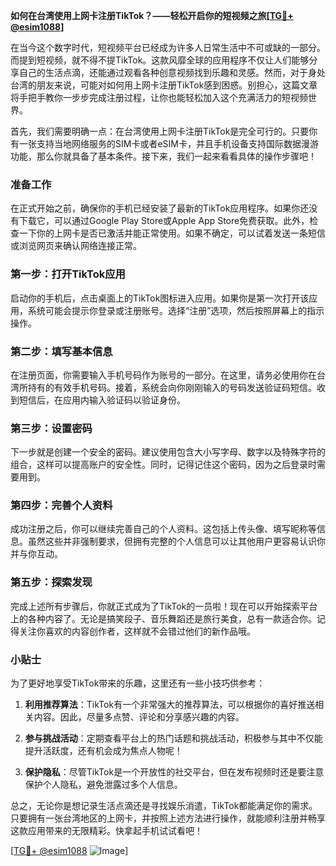 **如何在台湾使用上网卡注册TikTok？——轻松开启你的短视频之旅[[TG💪+ @esim1088](https://t.me/s/esim1088)]**

在当今这个数字时代，短视频平台已经成为许多人日常生活中不可或缺的一部分。而提到短视频，就不得不提TikTok。这款风靡全球的应用程序不仅让人们能够分享自己的生活点滴，还能通过观看各种创意视频找到乐趣和灵感。然而，对于身处台湾的朋友来说，可能对如何用上网卡注册TikTok感到困惑。别担心，这篇文章将手把手教你一步步完成注册过程，让你也能轻松加入这个充满活力的短视频世界。

首先，我们需要明确一点：在台湾使用上网卡注册TikTok是完全可行的。只要你有一张支持当地网络服务的SIM卡或者eSIM卡，并且手机设备支持国际数据漫游功能，那么你就具备了基本条件。接下来，我们一起来看看具体的操作步骤吧！

### 准备工作

在正式开始之前，确保你的手机已经安装了最新的TikTok应用程序。如果你还没有下载它，可以通过Google Play Store或Apple App Store免费获取。此外，检查一下你的上网卡是否已激活并能正常使用。如果不确定，可以试着发送一条短信或浏览网页来确认网络连接正常。

### 第一步：打开TikTok应用

启动你的手机后，点击桌面上的TikTok图标进入应用。如果你是第一次打开该应用，系统可能会提示你登录或注册账号。选择“注册”选项，然后按照屏幕上的指示操作。

### 第二步：填写基本信息

在注册页面，你需要输入手机号码作为账号的一部分。在这里，请务必使用你在台湾所持有的有效手机号码。接着，系统会向你刚刚输入的号码发送验证码短信。收到短信后，在应用内输入验证码以验证身份。

### 第三步：设置密码

下一步就是创建一个安全的密码。建议使用包含大小写字母、数字以及特殊字符的组合，这样可以提高账户的安全性。同时，记得记住这个密码，因为之后登录时需要用到。

### 第四步：完善个人资料

成功注册之后，你可以继续完善自己的个人资料。这包括上传头像、填写昵称等信息。虽然这些并非强制要求，但拥有完整的个人信息可以让其他用户更容易认识你并与你互动。

### 第五步：探索发现

完成上述所有步骤后，你就正式成为了TikTok的一员啦！现在可以开始探索平台上的各种内容了。无论是搞笑段子、音乐舞蹈还是旅行美食，总有一款适合你。记得关注你喜欢的内容创作者，这样就不会错过他们的新作品哦。

### 小贴士

为了更好地享受TikTok带来的乐趣，这里还有一些小技巧供参考：

1. **利用推荐算法**：TikTok有一个非常强大的推荐算法，可以根据你的喜好推送相关内容。因此，尽量多点赞、评论和分享感兴趣的内容。
   
2. **参与挑战活动**：定期查看平台上的热门话题和挑战活动，积极参与其中不仅能提升活跃度，还有机会成为焦点人物呢！

3. **保护隐私**：尽管TikTok是一个开放性的社交平台，但在发布视频时还是要注意保护个人隐私，避免泄露过多个人信息。

总之，无论你是想记录生活点滴还是寻找娱乐消遣，TikTok都能满足你的需求。只要拥有一张台湾地区的上网卡，并按照上述方法进行操作，就能顺利注册并畅享这款应用带来的无限精彩。快拿起手机试试看吧！

[[TG💪+ @esim1088](https://t.me/s/esim1088) ![Image](https://i.postimg.cc/4NQfJmqS/Snipaste-2025-05-13-00-14-12.png)]